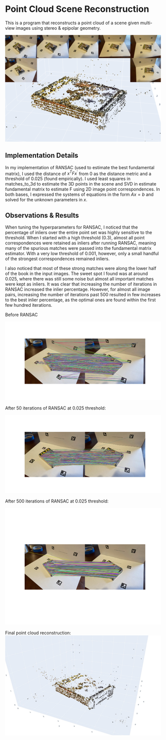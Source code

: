 # Point Cloud Scene Reconstruction
This is a program that reconstructs a point cloud of a scene given multi-view images using stereo & epipolar geometry. 

![teaser](results_images/teaser.png)

## Implementation Details
In my implementation of RANSAC (used to estimate the best fundamental matrix), I used the distance of $x^TFx^′$ from 0 as the distance
metric and a threshold of 0.025 (found empirically). I used least squares in matches_to_3d
to estimate the 3D points in the scene and SVD in estimate fundamental matrix to
estimate F using 2D image point correspondences. In both bases, I expressed the systems
of equations in the form $Ax = b$ and solved for the unknown parameters in $x$.

## Observations & Results
When tuning the hyperparameters for RANSAC, I noticed that the percentage of inliers
over the entire point set was highly sensitive to the threshold. When I started with a high
threshold (0.3), almost all point correspondences were retained as inliers after running
RANSAC, meaning many of the spurious matches were passed into the fundamental matrix estimator.
With a very low threshold of 0.001, however, only a small handful of the strongest
correspondences remained inliers. 

I also noticed that most of these strong matches were
along the lower half of the book in the input images. The sweet spot I found was at around 0.025, where
there was still some noise but almost all important matches were kept as inliers.
It was clear that increasing the number of iterations in RANSAC increased the inlier
percentage. However, for almost all image pairs, increasing the number of iterations past
500 resulted in few increases to the best inlier percentage, as the optimal ones are found
within the first few hundred iterations.

Before RANSAC

![before ransac](results_images/matches.png)

After 50 iterations of RANSAC at 0.025 threshold:

![50 iters ransac](results_images/ransac_many.png)

After 500 iterations of RANSAC at 0.025 threshold:

![500 iters ransac](results_images/ransac_few.png)

Final point cloud reconstruction:
![point cloud](results_images/reconstruction.jpg)
